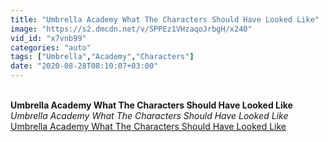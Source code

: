 ```yaml
---
title: "Umbrella Academy What The Characters Should Have Looked Like"
image: "https://s2.dmcdn.net/v/SPPEz1VHzaqoJrbgH/x240"
vid_id: "x7vnb99"
categories: "auto"
tags: ["Umbrella","Academy","Characters"]
date: "2020-08-28T08:10:07+03:00"
---
```

<br><b>Umbrella Academy What The Characters Should Have Looked Like</b><br> <i>Umbrella Academy What The Characters Should Have Looked Like</i><br> <u>Umbrella Academy What The Characters Should Have Looked Like</u>
